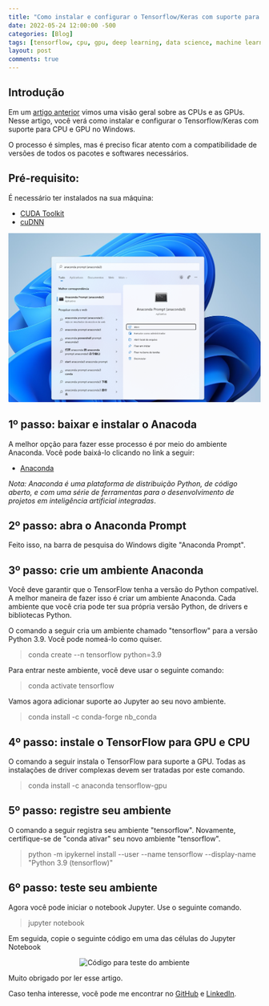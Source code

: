 ```yaml
---
title: "Como instalar e configurar o Tensorflow/Keras com suporte para CPU e GPU no Windows"
date: 2022-05-24 12:00:00 -500
categories: [Blog]
tags: [tensorflow, cpu, gpu, deep learning, data science, machine learning]
layout: post
comments: true
---
```


## Introdução

Em um [artigo anterior](https://gallileugenesis.github.io/2022/CPUvsGPU.html) vimos uma visão geral sobre as CPUs e as GPUs. Nesse artigo, você verá como instalar e configurar o Tensorflow/Keras com suporte para CPU e GPU no Windows.

O processo é simples, mas é preciso ficar atento com a compatibilidade de versões de todos os pacotes e softwares necessários. 

## Pré-requisito: 
É necessário ter instalados na sua máquina: 

- [CUDA Toolkit](https://developer.nvidia.com/cuda-downloads)
- [cuDNN](https://developer.nvidia.com/cudnn)

<div style="text-align:center;">
  <img src="https://github.com/gallileugenesis/gallileugenesis.github.io/blob/main/post-img/2022-05-30-tensorflow_gpu/aanconda_prompt.png?raw=true" alt="Imagem do Anaconda Prompt" style="width:600px">
</div>

## 1º passo: baixar e instalar o Anacoda

A melhor opção para fazer esse processo é por meio do ambiente Anaconda. Você pode baixá-lo clicando no link a seguir:

- [Anaconda](https://www.anaconda.com/)

*Nota: Anaconda é uma plataforma de distribuição Python, de código aberto, e com uma série de ferramentas para o desenvolvimento de projetos em inteligência artificial integradas*.

## 2º passo: abra o Anaconda Prompt 

Feito isso, na barra de pesquisa do Windows digite "Anaconda Prompt".

## 3º passo: crie um ambiente Anaconda

Você deve garantir que o TensorFlow tenha a versão do Python compatível. A melhor maneira de fazer isso é criar um ambiente Anaconda. Cada ambiente que você cria pode ter sua própria versão Python, de drivers e bibliotecas Python.

O comando a seguir cria um ambiente chamado "tensorflow" para a versão Python 3.9. Você pode nomeá-lo como quiser. 

> conda create --n tensorflow python=3.9

Para entrar neste ambiente, você deve usar o seguinte comando:

> conda activate tensorflow

Vamos agora adicionar suporte ao Jupyter ao seu novo ambiente.

> conda install -c conda-forge nb_conda

## 4º passo: instale o TensorFlow para GPU e CPU

O comando a seguir instala o TensorFlow para suporte a GPU. Todas as instalações de driver complexas devem ser tratadas por este comando.

> conda install -c anaconda tensorflow-gpu

## 5º passo: registre seu ambiente

O comando a seguir registra seu ambiente "tensorflow". Novamente, certifique-se de "conda ativar" seu novo ambiente "tensorflow".

> python -m ipykernel install --user --name tensorflow --display-name "Python 3.9 (tensorflow)"

## 6º passo: teste seu ambiente

Agora você pode iniciar o notebook Jupyter. Use o seguinte comando.

> jupyter notebook

Em seguida, copie o seguinte código em uma das células do Jupyter Notebook

<div style="text-align:center;">
  <img src="https://github.com/gallileugenesis/gallileugenesis.github.io/blob/main/post-img/2022-05-30-tensorflow_gpu/jupyter_notebook_code.png?raw=true" alt="Código para teste do ambiente" style="width:600px">
</div>

Muito obrigado por ler esse artigo. 

Caso tenha interesse, você pode me encontrar no [GitHub](https://github.com/gallileugenesis) e [LinkedIn](https://www.linkedin.com/in/gallileugenesis/).
